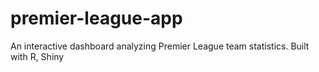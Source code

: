 # premier-league-app
An interactive dashboard analyzing Premier League team statistics. Built with R, Shiny
